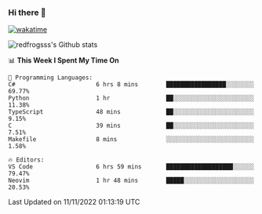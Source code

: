 ### Hi there 👋

[![wakatime](https://wakatime.com/badge/user/2cbd8003-b8b8-4565-92d7-ad9c23ff1846.svg)](https://wakatime.com/@2cbd8003-b8b8-4565-92d7-ad9c23ff1846)

<img src="https://github-readme-stats.vercel.app/api?username=redfrogsss&show_icons=true" alt="redfrogsss's Github stats"></img>

<!--START_SECTION:waka-->
📊 **This Week I Spent My Time On** 

```text
💬 Programming Languages: 
C#                       6 hrs 8 mins        █████████████████░░░░░░░░   69.77% 
Python                   1 hr                ██░░░░░░░░░░░░░░░░░░░░░░░   11.38% 
TypeScript               48 mins             ██░░░░░░░░░░░░░░░░░░░░░░░   9.15% 
C                        39 mins             ██░░░░░░░░░░░░░░░░░░░░░░░   7.51% 
Makefile                 8 mins              ░░░░░░░░░░░░░░░░░░░░░░░░░   1.58%

🔥 Editors: 
VS Code                  6 hrs 59 mins       ███████████████████░░░░░░   79.47% 
Neovim                   1 hr 48 mins        █████░░░░░░░░░░░░░░░░░░░░   20.53%

```


 Last Updated on 11/11/2022 01:13:19 UTC
<!--END_SECTION:waka-->
